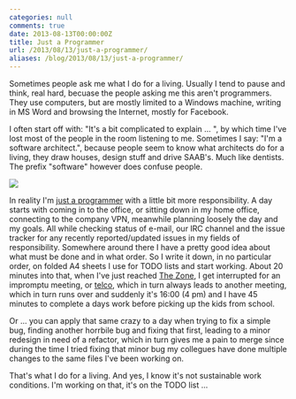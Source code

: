 ```yaml
---
categories: null
comments: true
date: 2013-08-13T00:00:00Z
title: Just a Programmer
url: /2013/08/13/just-a-programmer/
aliases: /blog/2013/08/13/just-a-programmer/
---
```


Sometimes people ask me what I do for a living.  Usually I tend to
pause and think, real hard, becuase the people asking me this aren't
programmers.  They use computers, but are mostly limited to a Windows
machine, writing in MS Word and browsing the Internet, mostly for
Facebook.

I often start off with: "It's a bit complicated to explain ... ", by
which time I've lost most of the people in the room listening to me.
Sometimes I say: "I'm a software architect.", because people seem to
know what architects do for a living, they draw houses, design stuff
and drive SAAB's.  Much like dentists.  The prefix "software" however
does confuse people.

<!--more-->

<img class="right" src="/images/programming-in-a-nutshell.gif">

In reality I'm
[just a programmer](http://c2.com/cgi/wiki?JustaProgrammer) with a
little bit more responsibility.  A day starts with coming in to the
office, or sitting down in my home office, connecting to the company
VPN, meanwhile planning loosely the day and my goals.  All while
checking status of e-mail, our IRC channel and the issue tracker for
any recently reported/updated issues in my fields of responsibility.
Somewhere around there I have a pretty good idea about what must be
done and in what order.  So I write it down, in no particular order,
on folded A4 sheets I use for TODO lists and start working.  About 20
minutes into that, when I've just reached
[The Zone](http://c2.com/cgi/wiki?InTheZone), I get interrupted for an
impromptu meeting, or
[telco](https://en.wikipedia.org/wiki/Conference_call), which in turn
always leads to another meeting, which in turn runs over and suddenly
it's 16:00 (4 pm) and I have 45 minutes to complete a days work before
picking up the kids from school.

Or ... you can apply that same crazy to a day when trying to fix a
simple bug, finding another horrbile bug and fixing that first,
leading to a minor redesign in need of a refactor, which in turn gives
me a pain to merge since during the time I tried fixing that minor bug
my collegues have done multiple changes to the same files I've been
working on.

That's what I do for a living.  And yes, I know it's not sustainable
work conditions.  I'm working on that, it's on the TODO list ...
